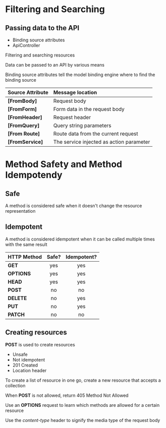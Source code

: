 # Filtering and Searching

## Passing data to the API 
- Binding source attributes 
- ApiController 

Filtering and searching resources 

Data can be passed to an API by various means 

Binding source attributes tell the model binding engine where to find the binding source 

| Source Attribute   | Message location  |
| :------------- | :---------- |
| **[FromBody]** | Request body  |
| **[FromForm]** | Form data in the request body  |
| **[FromHeader]** | Request header  |
| **[FromQuery]** | Query string parameters  |
| **[From Route]** | Route data from the current request  |
| **[FromService]** | The service injected as action parameter  |

# Method Safety and Method Idempotendy

## Safe 

A method is considered safe when it 
doesn't change the resource 
representation 

## Idempotent

A method is considered idempotent 
when it can be called multiple times 
with the same result 

| HTTP Method    | Safe?        | Idempotent?  |
| :------------- | :----------: | :----------: |
|  __GET__       | yes          | yes          |
| __OPTIONS__    | yes          | yes          |
|  __HEAD__      | yes          | yes          |
|  __POST__      | no           | no           |
|  __DELETE__    | no           | yes          |
|  __PUT__       | no           | yes          |
|  __PATCH__     | no           | no           |

## Creating resources

**POST** is used to create resources 
 - Unsafe 
 - Not idempotent 
- 201 Created 
- Location header 

To create a list of resource in one go, 
create a new resource that accepts a 
collection 

When **POST** is not allowed, return 
405 Method Not Allowed 

Use an **OPTIONS** request to learn which 
methods are allowed for a certain 
resource 

Use the _content-type_ header to signify 
the media type of the request body 
